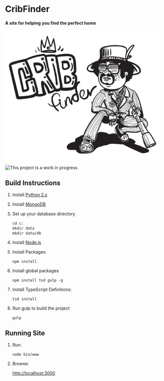 # CribFinder
#### A site for helping you find the perfect home

![](/public/images/cf-logo-bw.jpg)

![This project is a work in progress](http://s12.postimg.org/h1mxvvul9/work_in_progress.jpg)

## Build Instructions
1. Install [Python 2.x](https://www.python.org/downloads/)

2. Install [MongoDB](https://www.mongodb.org/downloads)

3. Set up your database directory
	```
	cd c:
	mkdir data
	mkdir data/db
	```

4. Install [Node.js](https://nodejs.org/en/)

5. Install Packages:
	```
	npm install
	```

6. Install global packages
	```
	npm install tsd gulp -g
	```

7. Install TypeScript Definitions:
	```
	tsd install
	```

8. Run gulp to build the project
	```
	gulp
	```

## Running Site
1. Run:
	```
	node bin/www
	```

2. Browse:

	[http://localhost:3000](http://localhost:3000)
